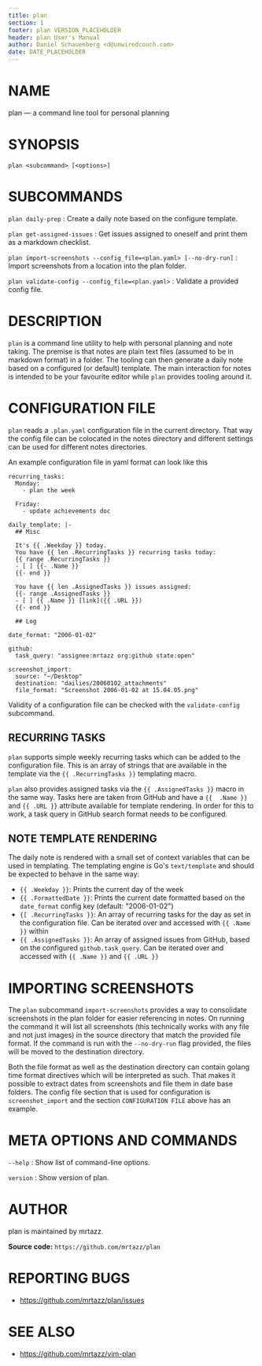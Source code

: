 ```yaml
---
title: plan
section: 1
footer: plan VERSION_PLACEHOLDER
header: plan User's Manual
author: Daniel Schauenberg <d@unwiredcouch.com>
date: DATE_PLACEHOLDER
---
```


<!-- This is the plan(1) man page, written in Markdown. -->
<!-- To generate the roff version, run `make man` -->

# NAME

plan — a command line tool for personal planning

# SYNOPSIS

`plan <subcommand> [<options>]`

# SUBCOMMANDS

`plan daily-prep`
: Create a daily note based on the configure template.

`plan get-assigned-issues`
: Get issues assigned to oneself and print them as a markdown checklist.

`plan import-screenshots --config_file=<plan.yaml> [--no-dry-run]`
: Import screenshots from a location into the plan folder.

`plan validate-config --config_file=<plan.yaml>`
: Validate a provided config file.


# DESCRIPTION

`plan` is a command line utility to help with personal planning and note
taking. The premise is that notes are plain text files (assumed to be in
markdown format) in a folder. The tooling can then generate a daily note based
on a configured (or default) template. The main interaction for notes is
intended to be your favourite editor while `plan` provides tooling around it.

# CONFIGURATION FILE

`plan` reads a `.plan.yaml` configuration file in the current directory. That
way the config file can be colocated in the notes directory and different
settings can be used for different notes directories.

An example configuration file in yaml format can look like this

```
recurring_tasks:
  Monday:
    - plan the week

  Friday:
    - update achievements doc

daily_template: |-
  ## Misc

  It's {{ .Weekday }} today.
  You have {{ len .RecurringTasks }} recurring tasks today:
  {{ range .RecurringTasks }}
  - [ ] {{- .Name }}
  {{- end }}

  You have {{ len .AssignedTasks }} issues assigned:
  {{- range .AssignedTasks }}
  - [ ] {{ .Name }} [link]({{ .URL }})
  {{- end }}

  ## Log

date_format: "2006-01-02"

github:
  task_query: "assignee:mrtazz org:github state:open"

screenshot_import:
  source: "~/Desktop"
  destination: "dailies/20060102_attachments"
  file_format: "Screenshot 2006-01-02 at 15.04.05.png"
```

Validity of a configuration file can be checked with the `validate-config`
subcommand.

## RECURRING TASKS

`plan` supports simple weekly recurring tasks which can be added to the
configuration file. This is an array of strings that are available in the
template via the `{{ .RecurringTasks }}` templating macro.

`plan` also provides assigned tasks via the `{{ .AssignedTasks }}` macro in
the same way. Tasks here are taken from GitHub and have a `{{  .Name }}` and
`{{ .URL }}` attribute available for template rendering. In order for this to
work, a task query in GitHub search format needs to be configured.

## NOTE TEMPLATE RENDERING

The daily note is rendered with a small set of context variables that can be
used in templating. The templating engine is Go's `text/template` and should
be expected to behave in the same way:

- `{{ .Weekday }}`: Prints the current day of the week
- `{{ .FormattedDate }}`: Prints the current date formatted based on the
  `date_format` config key (default: "2006-01-02")
- `{[ .RecurringTasks }}`: An array of recurring tasks for the day as set in the
  configuration file. Can be iterated over and accessed with `{{ .Name }}`
  within
- `{{ .AssignedTasks }}`: An array of assigned issues from GitHub, based on
  the configured `github.task_query`. Can be iterated over and accessed with
  `{{ .Name }}` and `{{ .URL }}`

# IMPORTING SCREENSHOTS

The `plan` subcommand `import-screenshots` provides a way to consolidate
screenshots in the plan folder for easier referencing in notes. On running the
command it will list all screenshots (this technically works with any file and
not just images) in the source directory that match the provided file format.
If the command is run with the `--no-dry-run` flag provided, the files will be
moved to the destination directory.

Both the file format as well as the destination directory can contain golang
time format directives which will be interpreted as such. That makes it
possible to extract dates from screenshots and file them in date base folders.
The config file section that is used for configuration is `screenshot_import`
and the section `CONFIGURATION FILE` above has an example.


# META OPTIONS AND COMMANDS

`--help`
: Show list of command-line options.

`version`
: Show version of plan.



# AUTHOR

plan is maintained by mrtazz.

**Source code:** `https://github.com/mrtazz/plan`

# REPORTING BUGS

- https://github.com/mrtazz/plan/issues

# SEE ALSO

- https://github.com/mrtazz/vim-plan
